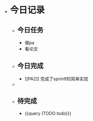 - # 今日记录
	- ## 今日任务
		- 做pa
		- 看论文
	- ##  今日完成
		- [[PA2]] 完成了sprintf的简单实现
	-
	- ## 待完成
		- {{query (TODO todo)}}